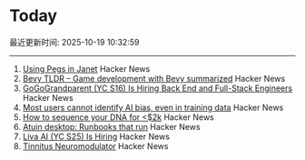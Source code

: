 # Today

最近更新时间: 2025-10-19 10:32:59

--- 
1. [Using Pegs in Janet](https://articles.inqk.net/2020/09/19/how-to-use-pegs-in-janet.html) Hacker News
2. [Bevy TLDR – Game development with Bevy summarized](https://taintedcoders.com/bevy/tldr) Hacker News
3. [GoGoGrandparent (YC S16) Is Hiring Back End and Full-Stack Engineers](https://news.ycombinator.com/item?id=45631422) Hacker News
4. [Most users cannot identify AI bias, even in training data](https://www.psu.edu/news/bellisario-college-communications/story/most-users-cannot-identify-ai-bias-even-training-data) Hacker News
5. [How to sequence your DNA for <$2k](https://maxlangenkamp.substack.com/p/how-to-sequence-your-dna-for-2k) Hacker News
6. [Atuin desktop: Runbooks that run](https://github.com/atuinsh/desktop) Hacker News
7. [Liva AI (YC S25) Is Hiring](https://www.ycombinator.com/companies/liva-ai/jobs/inrUYH9-founding-engineer) Hacker News
8. [Tinnitus Neuromodulator](https://mynoise.net/NoiseMachines/neuromodulationTonesGenerator.php) Hacker News
